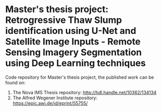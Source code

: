 # Master's thesis project: Retrogressive Thaw Slump identification using U-Net and Satellite Image Inputs - Remote Sensing Imagery Segmentation using Deep Learning techniques

Code repository for Master's thesis project, the published work can be found on:

1. The Nova IMS Thesis repository: http://hdl.handle.net/10362/134134
2. The Alfred Wegener Institute repository: https://epic.awi.de/id/eprint/55755/

